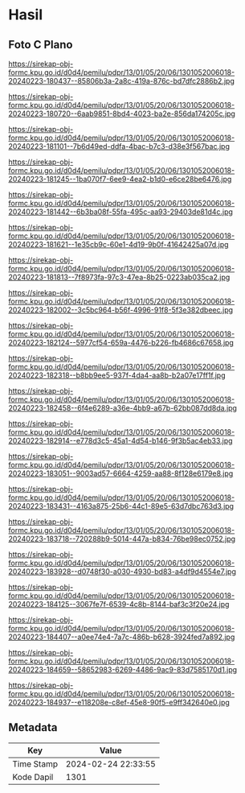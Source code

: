 # Hasil

## Foto C Plano

https://sirekap-obj-formc.kpu.go.id/d0d4/pemilu/pdpr/13/01/05/20/06/1301052006018-20240223-180437--85806b3a-2a8c-419a-876c-bd7dfc2886b2.jpg

https://sirekap-obj-formc.kpu.go.id/d0d4/pemilu/pdpr/13/01/05/20/06/1301052006018-20240223-180720--6aab9851-8bd4-4023-ba2e-856da174205c.jpg

https://sirekap-obj-formc.kpu.go.id/d0d4/pemilu/pdpr/13/01/05/20/06/1301052006018-20240223-181101--7b6d49ed-ddfa-4bac-b7c3-d38e3f567bac.jpg

https://sirekap-obj-formc.kpu.go.id/d0d4/pemilu/pdpr/13/01/05/20/06/1301052006018-20240223-181245--1ba070f7-6ee9-4ea2-b1d0-e6ce28be6476.jpg

https://sirekap-obj-formc.kpu.go.id/d0d4/pemilu/pdpr/13/01/05/20/06/1301052006018-20240223-181442--6b3ba08f-55fa-495c-aa93-29403de81d4c.jpg

https://sirekap-obj-formc.kpu.go.id/d0d4/pemilu/pdpr/13/01/05/20/06/1301052006018-20240223-181621--1e35cb9c-60e1-4d19-9b0f-41642425a07d.jpg

https://sirekap-obj-formc.kpu.go.id/d0d4/pemilu/pdpr/13/01/05/20/06/1301052006018-20240223-181813--7f8973fa-97c3-47ea-8b25-0223ab035ca2.jpg

https://sirekap-obj-formc.kpu.go.id/d0d4/pemilu/pdpr/13/01/05/20/06/1301052006018-20240223-182002--3c5bc964-b56f-4996-91f8-5f3e382dbeec.jpg

https://sirekap-obj-formc.kpu.go.id/d0d4/pemilu/pdpr/13/01/05/20/06/1301052006018-20240223-182124--5977cf54-659a-4476-b226-fb4686c67658.jpg

https://sirekap-obj-formc.kpu.go.id/d0d4/pemilu/pdpr/13/01/05/20/06/1301052006018-20240223-182318--b8bb9ee5-937f-4da4-aa8b-b2a07e17ff1f.jpg

https://sirekap-obj-formc.kpu.go.id/d0d4/pemilu/pdpr/13/01/05/20/06/1301052006018-20240223-182458--6f4e6289-a36e-4bb9-a67b-62bb087dd8da.jpg

https://sirekap-obj-formc.kpu.go.id/d0d4/pemilu/pdpr/13/01/05/20/06/1301052006018-20240223-182914--e778d3c5-45a1-4d54-b146-9f3b5ac4eb33.jpg

https://sirekap-obj-formc.kpu.go.id/d0d4/pemilu/pdpr/13/01/05/20/06/1301052006018-20240223-183051--9003ad57-6664-4259-aa88-8f128e6179e8.jpg

https://sirekap-obj-formc.kpu.go.id/d0d4/pemilu/pdpr/13/01/05/20/06/1301052006018-20240223-183431--4163a875-25b6-44c1-89e5-63d7dbc763d3.jpg

https://sirekap-obj-formc.kpu.go.id/d0d4/pemilu/pdpr/13/01/05/20/06/1301052006018-20240223-183718--720288b9-5014-447a-b834-76be98ec0752.jpg

https://sirekap-obj-formc.kpu.go.id/d0d4/pemilu/pdpr/13/01/05/20/06/1301052006018-20240223-183928--d0748f30-a030-4930-bd83-a4df9d4554e7.jpg

https://sirekap-obj-formc.kpu.go.id/d0d4/pemilu/pdpr/13/01/05/20/06/1301052006018-20240223-184125--3067fe7f-6539-4c8b-8144-baf3c3f20e24.jpg

https://sirekap-obj-formc.kpu.go.id/d0d4/pemilu/pdpr/13/01/05/20/06/1301052006018-20240223-184407--a0ee74e4-7a7c-486b-b628-3924fed7a892.jpg

https://sirekap-obj-formc.kpu.go.id/d0d4/pemilu/pdpr/13/01/05/20/06/1301052006018-20240223-184659--58652983-6269-4486-9ac9-83d7585170d1.jpg

https://sirekap-obj-formc.kpu.go.id/d0d4/pemilu/pdpr/13/01/05/20/06/1301052006018-20240223-184937--e118208e-c8ef-45e8-90f5-e9ff342640e0.jpg


## Metadata

| Key        | Value               |
| ---------- | ------------------- |
| Time Stamp | 2024-02-24 22:33:55 |
| Kode Dapil | 1301                |



